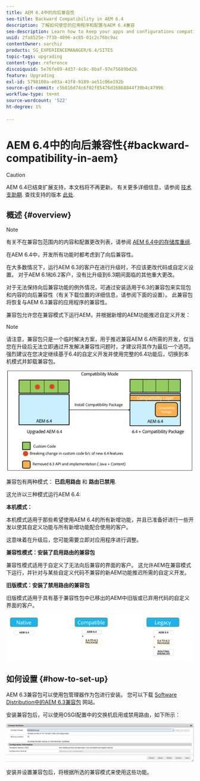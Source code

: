 ```yaml
---
title: AEM 6.4中的向后兼容性
seo-title: Backward Compatibility in AEM 6.4
description: 了解如何使您的应用程序和配置与AEM 6.4兼容
seo-description: Learn how to keep your apps and configurations compatible with AEM 6.4
uuid: 2fa8525e-7f3b-4096-ac85-01c2c76bc9ac
contentOwner: sarchiz
products: SG_EXPERIENCEMANAGER/6.4/SITES
topic-tags: upgrading
content-type: reference
discoiquuid: 5e76fe09-4d37-4c8c-8baf-97e75689bd26
feature: Upgrading
exl-id: 5798100a-e03a-43f8-9189-ae51c06e192b
source-git-commit: c5b816d74c6f02f85476d16868844f39b4c47996
workflow-type: tm+mt
source-wordcount: '522'
ht-degree: 1%

---
```


# AEM 6.4中的向后兼容性{#backward-compatibility-in-aem}

>[!CAUTION]
>
>AEM 6.4已结束扩展支持，本文档将不再更新。 有关更多详细信息，请参阅 [技术支助期](https://helpx.adobe.com/cn/support/programs/eol-matrix.html). 查找支持的版本 [此处](https://experienceleague.adobe.com/docs/).

## 概述 {#overview}

>[!NOTE]
>
>有关不在兼容包范围内的内容和配置更改列表，请参阅 [AEM 6.4中的存储库重组](/help/sites-deploying/repository-restructuring.md).

在AEM 6.4中，开发所有功能时都考虑到了向后兼容性。

在大多数情况下，运行AEM 6.3的客户在进行升级时，不应该更改代码或自定义设置。 对于AEM 6.1和6.2客户，没有比升级到6.3期间面临的其他重大更改。

对于无法保持向后兼容功能的例外情况，可通过安装适用于6.3的兼容包来实现包和内容的向后兼容性（有关下载位置的详细信息，请参阅下面的设置）。 此兼容包将恢复与AEM 6.3兼容的应用程序的兼容性。

兼容包允许您在兼容模式下运行AEM，并根据新增的AEM功能推迟自定义开发：

>[!NOTE]
>
>请注意，兼容包只是一个临时解决方案，用于推迟兼容AEM 6.4所需的开发，仅当您在升级后无法立即通过开发解决兼容性问题时，才建议将其作为最后一个选项。 强烈建议在您决定继续基于6.4的自定义开发并使用完整的6.4功能后，切换到本机模式并卸载兼容包。

![screen_shot_2018-04-05at43339pm](assets/screen_shot_2018-04-05at43339pm.png)

兼容包有两种模式： **已启用路由** 和 **路由已禁用**.

这允许以三种模式运行AEM 6.4:

**本机模式：**

本机模式适用于那些希望使用AEM 6.4的所有新增功能，并且已准备好进行一些开发以使其自定义功能与所有新增功能配合使用的客户。

这意味着在升级后，您可能需要立即对应用程序进行调整。

**兼容性模式：安装了启用路由的兼容包**

兼容性模式适用于自定义了无法向后兼容的界面的客户。 这允许AEM在兼容模式下运行，并针对与某些自定义代码不兼容的新AEM功能推迟所需的自定义开发。

**旧版模式：安装了禁用路由的兼容包**

旧版模式适用于具有基于兼容性包中已移出的AEM中旧版或已弃用代码的自定义界面的客户。

![image2018-2-12_23-58-37](assets/image2018-2-12_23-58-37.png)

## 如何设置 {#how-to-set-up}

AEM 6.3兼容包可以使用包管理器作为包进行安装。 您可以下载 [Software Distribution中的AEM 6.3兼容包](https://experience.adobe.com/#/downloads/content/software-distribution/en/aem.html?package=/content/software-distribution/en/details.html/content/dam/aem/public/adobe/packages/cq640/compatpack/aem-compat-cq64-to-cq63) 网站。

安装兼容包后，可以使用OSGI配置中的交换机启用或禁用路由，如下所示：

![screen_shot_2017-11-27at122421pm](assets/screen_shot_2017-11-27at122421pm.png)

安装并设置兼容包后，将根据所选的兼容模式来使用这些功能。
